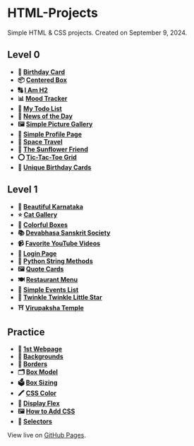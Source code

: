 # HTML-Projects

Simple HTML & CSS projects. Created on September 9, 2024.

## Level 0

- **🎂 [Birthday Card](https://k26rahul.github.io/HTML-Projects/Level-0/birthday-card)**
- **📦 [Centered Box](https://k26rahul.github.io/HTML-Projects/Level-0/centered-box)**
- **🔠 [I Am H2](https://k26rahul.github.io/HTML-Projects/Level-0/i-am-h2)**
- **📊 [Mood Tracker](https://k26rahul.github.io/HTML-Projects/Level-0/mood-tracker)**
- **📝 [My Todo List](https://k26rahul.github.io/HTML-Projects/Level-0/my-todo-list)**
- **📰 [News of the Day](https://k26rahul.github.io/HTML-Projects/Level-0/news-of-the-day)**
- **🖼️ [Simple Picture Gallery](https://k26rahul.github.io/HTML-Projects/Level-0/simple-picture-gallery)**
- **👤 [Simple Profile Page](https://k26rahul.github.io/HTML-Projects/Level-0/simple-profile-page)**
- **🚀 [Space Travel](https://k26rahul.github.io/HTML-Projects/Level-0/space-travel)**
- **🌻 [The Sunflower Friend](https://k26rahul.github.io/HTML-Projects/Level-0/the-sunflower-friend)**
- **⭕ [Tic-Tac-Toe Grid](https://k26rahul.github.io/HTML-Projects/Level-0/tic-tac-toe-grid)**
- **🎂 [Unique Birthday Cards](https://k26rahul.github.io/HTML-Projects/Level-0/unique-birthday-cards)**

## Level 1

- **🌅 [Beautiful Karnataka](https://k26rahul.github.io/HTML-Projects/Level-1/beautiful-karnataka)**
- **⭐ [Cat Gallery](https://k26rahul.github.io/HTML-Projects/Level-1/cat-gallery)**
- **🎨 [Colorful Boxes](https://k26rahul.github.io/HTML-Projects/Level-1/colorful-boxes)**
- **📚 [Devabhasa Sanskrit Society](https://k26rahul.github.io/HTML-Projects/Level-1/devabhasa-sanskrit-society)**
- **📹 [Favorite YouTube Videos](https://k26rahul.github.io/HTML-Projects/Level-1/favorite-youtube-videos)**
- **🔐 [Login Page](https://k26rahul.github.io/HTML-Projects/Level-1/login-page)**
- **🐍 [Python String Methods](https://k26rahul.github.io/HTML-Projects/Level-1/python-string-methods)**
- **🖼️ [Quote Cards](https://k26rahul.github.io/HTML-Projects/Level-1/quote-cards)**
- **🍽️ [Restaurant Menu](https://k26rahul.github.io/HTML-Projects/Level-1/restaurant-menu)**
- **📅 [Simple Events List](https://k26rahul.github.io/HTML-Projects/Level-1/simple-events-list)**
- **🎵 [Twinkle Twinkle Little Star](https://k26rahul.github.io/HTML-Projects/Level-1/twinkle-twinkle-little-star)**
- **⛩️ [Virupaksha Temple](https://k26rahul.github.io/HTML-Projects/Level-1/virupaksha-temple)**

## Practice

- **🌟 [1st Webpage](https://k26rahul.github.io/HTML-Projects/Practice/1st-webpage)**
- **🌄 [Backgrounds](https://k26rahul.github.io/HTML-Projects/Practice/backgrounds)**
- **📏 [Borders](https://k26rahul.github.io/HTML-Projects/Practice/borders)**
- **🗂️ [Box Model](https://k26rahul.github.io/HTML-Projects/Practice/box-model)**
- **🗳️ [Box Sizing](https://k26rahul.github.io/HTML-Projects/Practice/box-sizing)**
- **🖍️ [CSS Color](https://k26rahul.github.io/HTML-Projects/Practice/css-color)**
- **📐 [Display Flex](https://k26rahul.github.io/HTML-Projects/Practice/display-flex)**
- **🖼️ [How to Add CSS](https://k26rahul.github.io/HTML-Projects/Practice/how-to-add-css)**
- **🎯 [Selectors](https://k26rahul.github.io/HTML-Projects/Practice/selectors)**

View live on [GitHub Pages](https://k26rahul.github.io/HTML-Projects).
